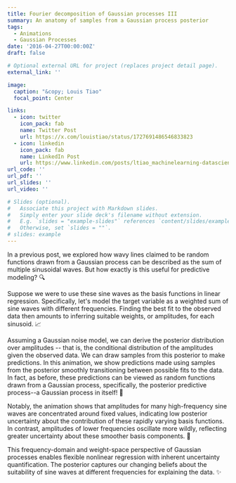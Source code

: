 ```yaml
---
title: Fourier decomposition of Gaussian processes III
summary: An anatomy of samples from a Gaussian process posterior
tags:
  - Animations
  - Gaussian Processes
date: '2016-04-27T00:00:00Z'
draft: false

# Optional external URL for project (replaces project detail page).
external_link: ''

image:
  caption: "&copy; Louis Tiao"
  focal_point: Center

links:
  - icon: twitter
    icon_pack: fab
    name: Twitter Post
    url: https://x.com/louistiao/status/1727691486546833823
  - icon: linkedin
    icon_pack: fab
    name: LinkedIn Post
    url: https://www.linkedin.com/posts/ltiao_machinelearning-datascience-python-activity-7133454445048143872-fgHS
url_code: ''
url_pdf: ''
url_slides: ''
url_video: ''

# Slides (optional).
#   Associate this project with Markdown slides.
#   Simply enter your slide deck's filename without extension.
#   E.g. `slides = "example-slides"` references `content/slides/example-slides.md`.
#   Otherwise, set `slides = ""`.
# slides: example
---
```


In a previous post, we explored how wavy lines claimed to be random functions drawn from a Gaussian process can be described as the sum of multiple sinusoidal waves. But how exactly is this useful for predictive modeling? 🔍

Suppose we were to use these sine waves as the basis functions in linear regression. Specifically, let's model the target variable as a weighted sum of sine waves with different frequencies. Finding the best fit to the observed data then amounts to inferring suitable weights, or amplitudes, for each sinusoid. 📈

Assuming a Gaussian noise model, we can derive the posterior distribution over amplitudes -- that is, the conditional distribution of the amplitudes given the observed data. We can draw samples from this posterior to make predictions. In this animation, we show predictions made using samples from the posterior smoothly transitioning between possible fits to the data. In fact, as before, these predictions can be viewed as random functions drawn from a Gaussian process, specifically, the posterior predictive process--a Gaussian process in itself! 🌟

Notably, the animation shows that amplitudes for many high-frequency sine waves are concentrated around fixed values, indicating low posterior uncertainty about the contribution of these rapidly varying basis functions. In contrast, amplitudes of lower frequencies oscillate more wildly, reflecting greater uncertainty about these smoother basis components. 🧠

This frequency-domain and weight-space perspective of Gaussian processes enables flexible nonlinear regression with inherent uncertainty quantification. The posterior captures our changing beliefs about the suitability of sine waves at different frequencies for explaining the data. ✨
